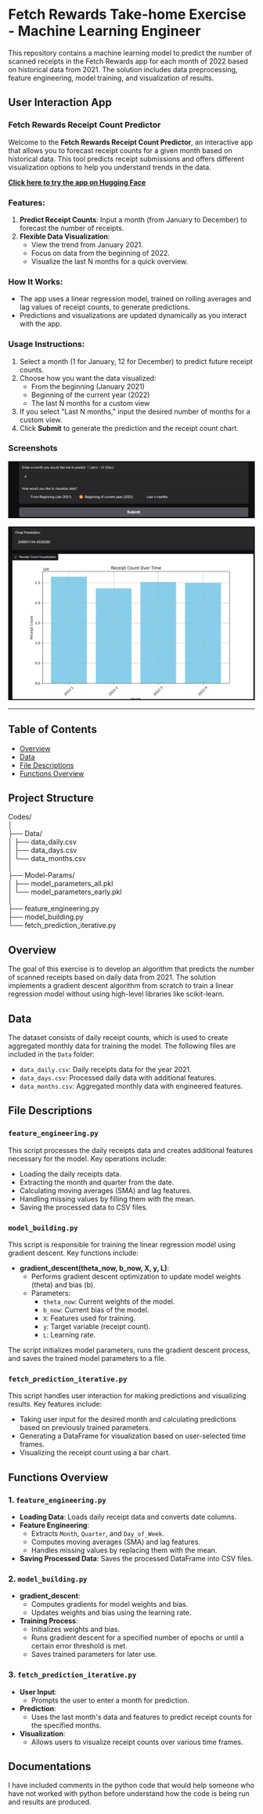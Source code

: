 # Fetch Rewards Take-home Exercise - Machine Learning Engineer

This repository contains a machine learning model to predict the number of scanned receipts in the Fetch Rewards app for each month of 2022 based on historical data from 2021. The solution includes data preprocessing, feature engineering, model training, and visualization of results.

## User Interaction App

### Fetch Rewards Receipt Count Predictor

Welcome to the **Fetch Rewards Receipt Count Predictor**, an interactive app that allows you to forecast receipt counts for a given month based on historical data. This tool predicts receipt submissions and offers different visualization options to help you understand trends in the data.

[**Click here to try the app on Hugging Face**](https://huggingface.co/spaces/John-Aradan/Fetch-Receipt_Count_Predictor)

### Features:
1. **Predict Receipt Counts**: Input a month (from January to December) to forecast the number of receipts.
2. **Flexible Data Visualization**:
   - View the trend from January 2021.
   - Focus on data from the beginning of 2022.
   - Visualize the last N months for a quick overview.

### How It Works:
- The app uses a linear regression model, trained on rolling averages and lag values of receipt counts, to generate predictions.
- Predictions and visualizations are updated dynamically as you interact with the app.

### Usage Instructions:
1. Select a month (1 for January, 12 for December) to predict future receipt counts.
2. Choose how you want the data visualized:
   - From the beginning (January 2021)
   - Beginning of the current year (2022)
   - The last N months for a custom view
3. If you select "Last N months," input the desired number of months for a custom view.
4. Click **Submit** to generate the prediction and the receipt count chart.

### Screenshots

![App Screenshot 1](Resources/photo1.png)

![App Screenshot 2](Resources/photo2.png)

---

## Table of Contents

- [Overview](#overview)
- [Data](#data)
- [File Descriptions](#file-descriptions)
- [Functions Overview](#functions-overview)

## Project Structure

Codes/  
│  
├── Data/  
│   ├── data_daily.csv  
│   ├── data_days.csv  
│   └── data_months.csv  
│  
├── Model-Params/  
│   ├── model_parameters_all.pkl  
│   └── model_parameters_early.pkl  
│  
├── feature_engineering.py  
├── model_building.py  
└── fetch_prediction_iterative.py  


## Overview

The goal of this exercise is to develop an algorithm that predicts the number of scanned receipts based on daily data from 2021. The solution implements a gradient descent algorithm from scratch to train a linear regression model without using high-level libraries like scikit-learn. 

## Data

The dataset consists of daily receipt counts, which is used to create aggregated monthly data for training the model. The following files are included in the `Data` folder:

- `data_daily.csv`: Daily receipts data for the year 2021.
- `data_days.csv`: Processed daily data with additional features.
- `data_months.csv`: Aggregated monthly data with engineered features.

## File Descriptions

### `feature_engineering.py`

This script processes the daily receipts data and creates additional features necessary for the model. Key operations include:

- Loading the daily receipts data.
- Extracting the month and quarter from the date.
- Calculating moving averages (SMA) and lag features.
- Handling missing values by filling them with the mean.
- Saving the processed data to CSV files.

### `model_building.py`

This script is responsible for training the linear regression model using gradient descent. Key functions include:

- **gradient_descent(theta_now, b_now, X, y, L)**: 
  - Performs gradient descent optimization to update model weights (theta) and bias (b).
  - Parameters:
    - `theta_now`: Current weights of the model.
    - `b_now`: Current bias of the model.
    - `X`: Features used for training.
    - `y`: Target variable (receipt count).
    - `L`: Learning rate.

The script initializes model parameters, runs the gradient descent process, and saves the trained model parameters to a file.

### `fetch_prediction_iterative.py`

This script handles user interaction for making predictions and visualizing results. Key features include:

- Taking user input for the desired month and calculating predictions based on previously trained parameters.
- Generating a DataFrame for visualization based on user-selected time frames.
- Visualizing the receipt count using a bar chart.

## Functions Overview

### 1. `feature_engineering.py`

- **Loading Data**: Loads daily receipt data and converts date columns.
- **Feature Engineering**:
  - Extracts `Month`, `Quarter`, and `Day_of_Week`.
  - Computes moving averages (SMA) and lag features.
  - Handles missing values by replacing them with the mean.
- **Saving Processed Data**: Saves the processed DataFrame into CSV files.

### 2. `model_building.py`

- **gradient_descent**:
  - Computes gradients for model weights and bias.
  - Updates weights and bias using the learning rate.
- **Training Process**: 
  - Initializes weights and bias.
  - Runs gradient descent for a specified number of epochs or until a certain error threshold is met.
  - Saves trained parameters for later use.

### 3. `fetch_prediction_iterative.py`

- **User Input**: 
  - Prompts the user to enter a month for prediction.
- **Prediction**: 
  - Uses the last month's data and features to predict receipt counts for the specified months.
- **Visualization**: 
  - Allows users to visualize receipt counts over various time frames.

## Documentations

I have included comments in the python code that would help someone who have not worked with python before understand how the code is being run and results are produced.
